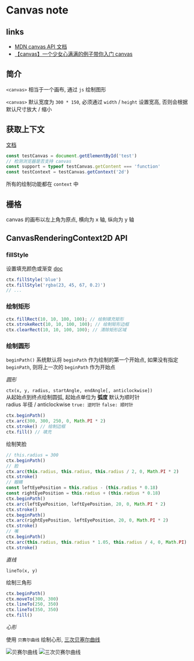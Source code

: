 # Canvas note

## links
- [MDN canvas API 文档](https://developer.mozilla.org/zh-CN/docs/Web/API/Canvas_API)
- [【canvas】一个少女心满满的例子带你入门 canvas](http://cherryblog.site/canvas-star.html)

## 简介
`<canvas>` 相当于一个画布, 通过 `js` 绘制图形

`<canvas>` 默认宽度为 `300 * 150`, 必须通过 `width` / `height` 设置宽高, 否则会根据默认尺寸放大 / 缩小

## 获取上下文
[文档](/Users/test/test/canvas.html)

```javascript
const testCanvas = document.getElementById('test')
// 检测浏览器是否支持 canvas
const support = typeof testCanvas.getContent === 'function'
const testContext = testCanvas.getContext('2d')
```
所有的绘制功能都在 `context` 中

## 栅格
canvas 的画布以左上角为原点, 横向为 x 轴, 纵向为 y 轴

## CanvasRenderingContext2D API
### fillStyle
设置填充颜色或渐变 [doc](https://developer.mozilla.org/zh-CN/docs/Web/API/CanvasRenderingContext2D/fillStyle)
```javascript
ctx.fillStyle('blue')
ctx.fillStyle('rgba(23, 45, 67, 0.2)')
// ...
```

### 绘制矩形
```javascript
ctx.fillRect(10, 10, 100, 100); // 绘制填充矩形
ctx.strokeRect(10, 10, 100, 100); // 绘制矩形边框
ctx.clearRect(10, 10, 100, 100); // 清除矩形区域
```

### 绘制圆形
`beginPath()` 系统默认将 `beginPath` 作为绘制的第一个开始点, 如果没有指定 `beginPath`, 则将上一次的 `beginPath` 作为开始点

*圆形*

`ctx(x, y, radius, startAngle, endAngle[, anticlockwise])`  
从起始点到终点绘制圆弧, 起始点单位为 **弧度** 默认为顺时针  
radius 半径 / anticlockwise `true: 逆时针` `false: 顺时针`  
```javascript
ctx.beginPath()
ctx.arc(300, 300, 250, 0, Math.PI * 2)
ctx.stroke() // 绘制边框
ctx.fill() // 填充
```

绘制笑脸
```javascript
// this.radius = 300
ctx.beginPath()
// 脸
ctx.arc(this.radius, this.radius, this.radius / 2, 0, Math.PI * 2)
ctx.stroke()
// 眼睛
const leftEyePosition = this.radius - (this.radius * 0.18)
const rightEyePosition = this.radius + (this.radius * 0.18)
ctx.beginPath()
ctx.arc(leftEyePosition, leftEyePosition, 20, 0, Math.PI * 2)
ctx.stroke()
ctx.beginPath()
ctx.arc(rightEyePosition, leftEyePosition, 20, 0, Math.PI * 2)
ctx.stroke()
// 嘴
ctx.beginPath()
ctx.arc(this.radius, this.radius * 1.05, this.radius / 4, 0, Math.PI)
ctx.stroke()
```

*直线*

`lineTo(x, y)`

绘制三角形
```javascript
ctx.beginPath()
ctx.moveTo(300, 300)
ctx.lineTo(250, 350)
ctx.lineTo(350, 350)
ctx.fill()
```

*心形*

使用 `贝赛尔曲线` 绘制心形, [三次贝塞尔曲线](https://www.cnblogs.com/joyho/articles/5817170.html)

![贝赛尔曲线](https://mdn.mozillademos.org/files/223/Canvas_curves.png)
![三次贝赛尔曲线](https://images2015.cnblogs.com/blog/385229/201608/385229-20160829104858933-1753348065.gif)









